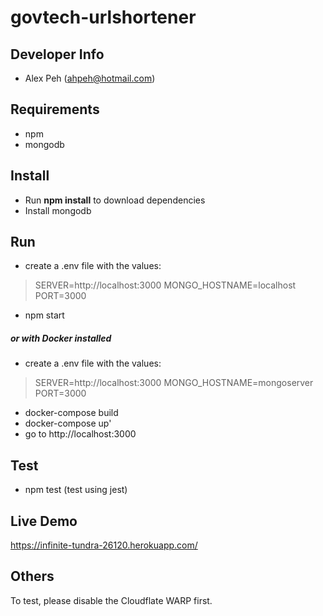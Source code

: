 # govtech-urlshortener

## Developer Info
 - Alex Peh (ahpeh@hotmail.com)
 
## Requirements
- npm
- mongodb

## Install
- Run **npm install** to download dependencies
- Install mongodb

## Run
- create a .env file with the values:
> SERVER=http://localhost:3000
> MONGO_HOSTNAME=localhost
> PORT=3000
- npm start
##### or with Docker installed
- create a .env file with the values:
> SERVER=http://localhost:3000
> MONGO_HOSTNAME=mongoserver
> PORT=3000
- docker-compose build
- docker-compose up'
- go to http://localhost:3000

## Test
- npm test (test using jest)

## Live Demo
https://infinite-tundra-26120.herokuapp.com/


## Others
To test, please disable the Cloudflate WARP first.